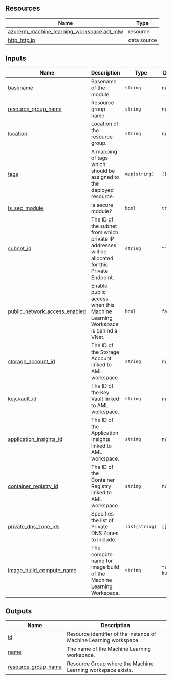 <!-- BEGIN_TF_DOCS -->
## Resources

| Name | Type |
|------|------|
| [azurerm_machine_learning_workspace.adl_mlw](https://registry.terraform.io/providers/hashicorp/azurerm/latest/docs/resources/machine_learning_workspace) | resource |
| [http_http.ip](https://registry.terraform.io/providers/hashicorp/http/latest/docs/data-sources/http) | data source |

## Inputs

| Name | Description | Type | Default | Required |
|------|-------------|------|---------|:--------:|
| <a name="input_basename"></a> [basename](#input\_basename) | Basename of the module. | `string` | n/a | yes |
| <a name="input_resource_group_name"></a> [resource\_group\_name](#input\_resource\_group\_name) | Resource group name. | `string` | n/a | yes |
| <a name="input_location"></a> [location](#input\_location) | Location of the resource group. | `string` | n/a | yes |
| <a name="input_tags"></a> [tags](#input\_tags) | A mapping of tags which should be assigned to the deployed resource. | `map(string)` | `{}` | no |
| <a name="input_is_sec_module"></a> [is\_sec\_module](#input\_is\_sec\_module) | Is secure module? | `bool` | `true` | no |
| <a name="input_subnet_id"></a> [subnet\_id](#input\_subnet\_id) | The ID of the subnet from which private IP addresses will be allocated for this Private Endpoint. | `string` | `""` | no |
| <a name="input_public_network_access_enabled"></a> [public\_network\_access\_enabled](#input\_public\_network\_access\_enabled) | Enable public access when this Machine Learning Workspace is behind a VNet. | `bool` | `false` | no |
| <a name="input_storage_account_id"></a> [storage\_account\_id](#input\_storage\_account\_id) | The ID of the Storage Account linked to AML workspace. | `string` | n/a | yes |
| <a name="input_key_vault_id"></a> [key\_vault\_id](#input\_key\_vault\_id) | The ID of the Key Vault linked to AML workspace. | `string` | n/a | yes |
| <a name="input_application_insights_id"></a> [application\_insights\_id](#input\_application\_insights\_id) | The ID of the Application Insights linked to AML workspace. | `string` | n/a | yes |
| <a name="input_container_registry_id"></a> [container\_registry\_id](#input\_container\_registry\_id) | The ID of the Container Registry linked to AML workspace. | `string` | n/a | yes |
| <a name="input_private_dns_zone_ids"></a> [private\_dns\_zone\_ids](#input\_private\_dns\_zone\_ids) | Specifies the list of Private DNS Zones to include. | `list(string)` | `[]` | no |
| <a name="input_image_build_compute_name"></a> [image\_build\_compute\_name](#input\_image\_build\_compute\_name) | The compute name for image build of the Machine Learning Workspace. | `string` | `"image-builder"` | no |

## Outputs

| Name | Description |
|------|-------------|
| <a name="output_id"></a> [id](#output\_id) | Resource identifier of the instance of Machine Learning workspace. |
| <a name="output_name"></a> [name](#output\_name) | The name of the Machine Learning workspace. |
| <a name="output_resource_group_name"></a> [resource\_group\_name](#output\_resource\_group\_name) | Resource Group where the Machine Learning workspace exists. |
<!-- END_TF_DOCS -->